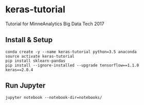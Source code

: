 # keras-tutorial
Tutorial for MinneAnalytics Big Data Tech 2017

## Install & Setup

```
conda create -y --name keras-tutorial python=3.5 anaconda
source activate keras-tutorial
pip install sklearn-pandas
pip install --ignore-installed --upgrade tensorflow==1.1.0 keras==2.0.4
```

## Run Jupyter

```
jupyter notebook --notebook-dir=notebooks/
```
